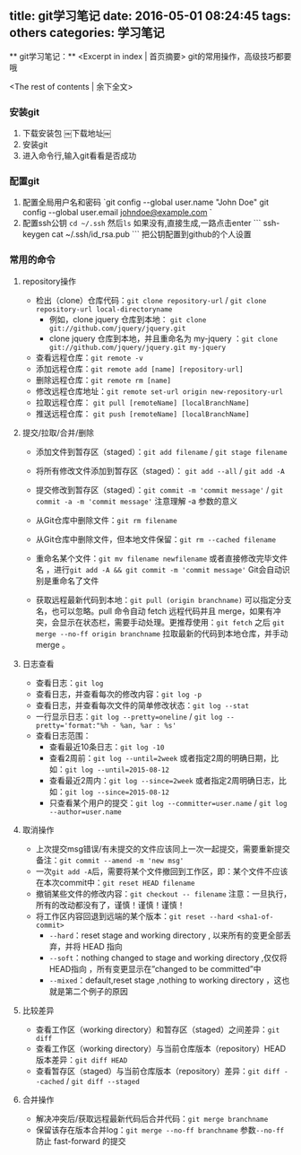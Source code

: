 title: git学习笔记
date: 2016-05-01 08:24:45
tags: others
categories: 学习笔记
---
** git学习笔记：** <Excerpt in index | 首页摘要>
	git的常用操作，高级技巧都要哦
<!-- more -->
<The rest of contents | 余下全文\>

### 安装git
1. 下载安装包 ￼下载地址￼
2. 安装git
3. 进入命令行,输入git看看是否成功

### 配置git
1. 配置全局用户名和密码
	\`git config --global user.name "John Doe"
	git config --global user.email johndoe@example.com
	\`
2. 配置ssh公钥
	`cd ~/.ssh` 然后`ls`
	如果没有,直接生成,一路点击enter
	\`\`\`
	ssh-keygen
	cat \~/.ssh/id\_rsa.pub
	\`\`\`
	把公钥配置到github的个人设置

### 常用的命令
1. repository操作
	- 检出（clone）仓库代码：`git clone repository-url` / `git clone repository-url local-directoryname`
		+ 例如，clone jquery 仓库到本地： `git clone git://github.com/jquery/jquery.git`
		+ clone jquery 仓库到本地，并且重命名为 my-jquery ：`git clone git://github.com/jquery/jquery.git my-jquery`
	- 查看远程仓库：`git remote -v`
	- 添加远程仓库：`git remote add [name] [repository-url]`
	- 删除远程仓库：`git remote rm [name]`
	- 修改远程仓库地址：`git remote set-url origin new-repository-url`
	- 拉取远程仓库： `git pull [remoteName] [localBranchName]`
	- 推送远程仓库： `git push [remoteName] [localBranchName]`

2. 提交/拉取/合并/删除
	- 添加文件到暂存区（staged）：`git add filename` / `git stage filename`
	- 将所有修改文件添加到暂存区（staged）： `git add --all` / `git add -A`
	- 提交修改到暂存区（staged）：`git commit -m 'commit message'` / `git commit -a -m 'commit message'` 注意理解 -a 参数的意义
	- 从Git仓库中删除文件：`git rm filename`
	- 从Git仓库中删除文件，但本地文件保留：`git rm --cached filename`
	- 重命名某个文件：`git mv filename newfilename` 或者直接修改完毕文件名 ，进行`git add -A && git commit -m 'commit message'` Git会自动识别是重命名了文件

	- 获取远程最新代码到本地：`git pull (origin branchname)` 可以指定分支名，也可以忽略。pull 命令自动 fetch 远程代码并且 merge，如果有冲突，会显示在状态栏，需要手动处理。更推荐使用：`git fetch` 之后 `git merge --no-ff origin branchname` 拉取最新的代码到本地仓库，并手动 merge 。

3. 日志查看
	- 查看日志：`git log`
	- 查看日志，并查看每次的修改内容：`git log -p`
	- 查看日志，并查看每次文件的简单修改状态：`git log --stat`
	- 一行显示日志：`git log --pretty=oneline` / `git log --pretty='format:"%h - %an, %ar : %s'`
	- 查看日志范围：
		+ 查看最近10条日志：`git log -10`
		+ 查看2周前：`git log --until=2week` 或者指定2周的明确日期，比如：`git log --until=2015-08-12`
		+ 查看最近2周内：`git log --since=2week` 或者指定2周明确日志，比如：`git log --since=2015-08-12`
		+ 只查看某个用户的提交：`git log --committer=user.name` / `git log --author=user.name`
4. 取消操作
	- 上次提交msg错误/有未提交的文件应该同上一次一起提交，需要重新提交备注：`git commit --amend -m 'new msg'`
	- 一次`git add -A`后，需要将某个文件撤回到工作区，即：某个文件不应该在本次commit中：`git reset HEAD filename`
	- 撤销某些文件的修改内容：`git checkout -- filename` 注意：一旦执行，所有的改动都没有了，谨慎！谨慎！谨慎！
	- 将工作区内容回退到远端的某个版本：`git reset --hard <sha1-of-commit>`
		+ `--hard`：reset stage and working directory ,<commitid> 以来所有的变更全部丢弃，并将 HEAD 指向<commitid>
		+ `--soft`：nothing changed to stage and working directory ,仅仅将HEAD指向<commitid> ，所有变更显示在”changed to be committed”中
		+ `--mixed`：default,reset stage ,nothing to working directory ，这也就是第二个例子的原因

5. 比较差异
	- 查看工作区（working directory）和暂存区（staged）之间差异：`git diff`
	- 查看工作区（working directory）与当前仓库版本（repository）HEAD版本差异：`git diff HEAD`
	- 查看暂存区（staged）与当前仓库版本（repository）差异：`git diff --cached` / `git diff --staged`

6. 合并操作
	- 解决冲突后/获取远程最新代码后合并代码：`git merge branchname`
	- 保留该存在版本合并log：`git merge --no-ff branchname` 参数`--no-ff`防止 fast-forward 的提交
